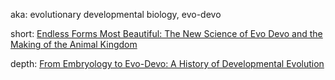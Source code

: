 aka: evolutionary developmental biology, evo-devo

short: [Endless Forms Most Beautiful: The New Science of Evo Devo and the Making of the Animal Kingdom](https://www.goodreads.com/book/show/1120135.Endless_Forms_Most_Beautiful?ref=nav_sb_ss_1_95)

depth: [From Embryology to Evo-Devo: A History of Developmental Evolution](https://www.goodreads.com/book/show/767087.From_Embryology_to_Evo_Devo?ref=nav_sb_ss_1_66)

